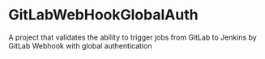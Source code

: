 # GitLabWebHookGlobalAuth

A project that validates the ability to trigger jobs from GitLab to Jenkins by GitLab Webhook with global authentication